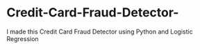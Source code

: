 # Credit-Card-Fraud-Detector-
I made this Credit Card Fraud Detector using Python and Logistic Regression

